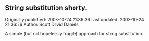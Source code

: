 ## String substitution shorty.

Originally published: 2003-10-24 21:36:36
Last updated: 2003-10-24 21:36:36
Author: Scott David Daniels

A simple (but not hopelessly fragile) approach for string substitution.